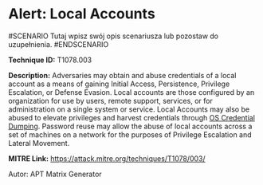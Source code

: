 # Alert: Local Accounts

#SCENARIO
Tutaj wpisz swój opis scenariusza lub pozostaw do uzupełnienia.
#ENDSCENARIO

**Technique ID:** T1078.003

**Description:** Adversaries may obtain and abuse credentials of a local account as a means of gaining Initial Access, Persistence, Privilege Escalation, or Defense Evasion. Local accounts are those configured by an organization for use by users, remote support, services, or for administration on a single system or service.  Local Accounts may also be abused to elevate privileges and harvest credentials through [OS Credential Dumping](https://attack.mitre.org/techniques/T1003). Password reuse may allow the abuse of local accounts across a set of machines on a network for the purposes of Privilege Escalation and Lateral Movement. 

**MITRE Link:** https://attack.mitre.org/techniques/T1078/003/

Autor: APT Matrix Generator

<!--
Tactics: 
Technique ID: T1078.003
Status: Pending
-->
